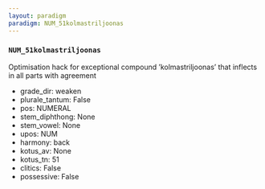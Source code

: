 ```yaml
---
layout: paradigm
paradigm: NUM_51kolmastriljoonas
---
```

### ` NUM_51kolmastriljoonas `

Optimisation hack for exceptional compound ’kolmastriljoonas’ that inflects in all parts with agreement
* grade_dir: weaken
* plurale_tantum: False
* pos: NUMERAL
* stem_diphthong: None
* stem_vowel: None
* upos: NUM
* harmony: back
* kotus_av: None
* kotus_tn: 51
* clitics: False
* possessive: False

